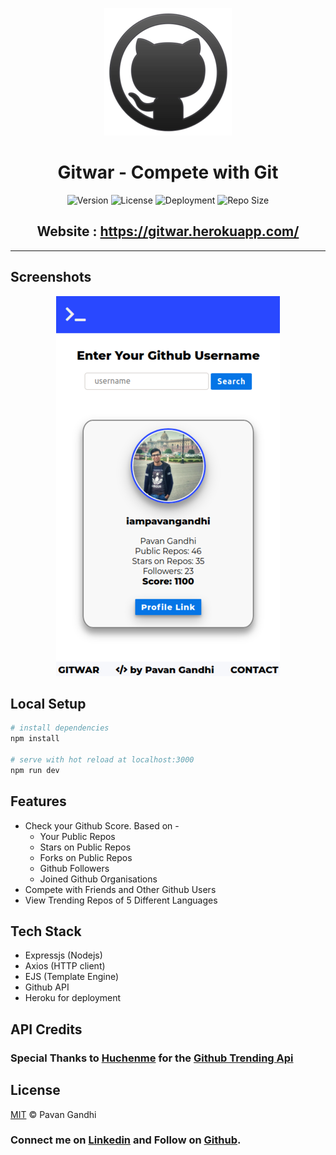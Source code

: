 <div align="center">

![logo](./public/logo.png)

# **Gitwar - Compete with Git**

![Version](https://img.shields.io/github/package-json/v/iampavangandhi/Gitwar?color=2948ff&label=Version&style=flat-square) ![License](https://img.shields.io/github/license/iampavangandhi/Gitwar?color=2948ff&label=License&style=flat-square) ![Deployment](https://img.shields.io/github/deployments/iampavangandhi/Gitwar/gitwar?color=2948ff&label=Deployment&style=flat-square) ![Repo Size](https://img.shields.io/github/repo-size/iampavangandhi/Gitwar?color=2948ff&label=Repo%20Size&style=flat-square)

## Website : https://gitwar.herokuapp.com/

---

</div>

## Screenshots

<div align="center">

![Screenshot](./public/Screenshot.png)

</div>

## Local Setup

```sh
# install dependencies
npm install

# serve with hot reload at localhost:3000
npm run dev
```

## Features

- Check your Github Score. Based on -
  - Your Public Repos
  - Stars on Public Repos
  - Forks on Public Repos
  - Github Followers
  - Joined Github Organisations
- Compete with Friends and Other Github Users
- View Trending Repos of 5 Different Languages

## Tech Stack

- Expressjs (Nodejs)
- Axios (HTTP client)
- EJS (Template Engine)
- Github API
- Heroku for deployment

## API Credits

### Special Thanks to [Huchenme](https://github.com/huchenme) for the [Github Trending Api](https://github.com/huchenme/github-trending-api)

## License

[MIT](LICENSE) © Pavan Gandhi

### Connect me on [Linkedin](https://www.linkedin.com/in/iampavangandhi/) and Follow on [Github](https://github.com/iampavangandhi).
